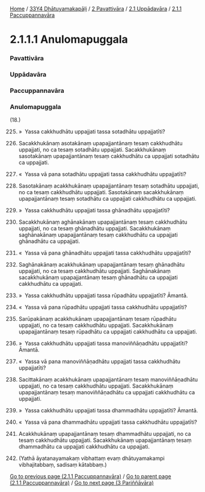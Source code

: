 
[Home](/) / [33Y4 Dhātuyamakapāḷi](/tipitaka/33Y4.md) / [2 Pavattivāra](/tipitaka/33Y4/2.md) / [2.1 Uppādavāra](/tipitaka/33Y4/2/2.1.md) / [2.1.1 Paccuppannavāra](/tipitaka/33Y4/2/2.1/2.1.1.md)

# 2.1.1.1 Anulomapuggala

### Pavattivāra

### Uppādavāra

### Paccuppannavāra

### Anulomapuggala

(18.)

225. »  Yassa cakkhudhātu uppajjati tassa sotadhātu uppajjatīti?

226. Sacakkhukānaṃ asotakānaṃ upapajjantānaṃ tesaṃ cakkhudhātu uppajjati, no ca tesaṃ sotadhātu uppajjati. Sacakkhukānaṃ sasotakānaṃ upapajjantānaṃ tesaṃ cakkhudhātu ca uppajjati sotadhātu ca uppajjati.

227. «  Yassa vā pana sotadhātu uppajjati tassa cakkhudhātu uppajjatīti?

228. Sasotakānaṃ acakkhukānaṃ upapajjantānaṃ tesaṃ sotadhātu uppajjati, no ca tesaṃ cakkhudhātu uppajjati. Sasotakānaṃ sacakkhukānaṃ upapajjantānaṃ tesaṃ sotadhātu ca uppajjati cakkhudhātu ca uppajjati.

229. »  Yassa cakkhudhātu uppajjati tassa ghānadhātu uppajjatīti?

230. Sacakkhukānaṃ aghānakānaṃ upapajjantānaṃ tesaṃ cakkhudhātu uppajjati, no ca tesaṃ ghānadhātu uppajjati. Sacakkhukānaṃ saghānakānaṃ upapajjantānaṃ tesaṃ cakkhudhātu ca uppajjati ghānadhātu ca uppajjati.

231. «  Yassa vā pana ghānadhātu uppajjati tassa cakkhudhātu uppajjatīti?

232. Saghānakānaṃ acakkhukānaṃ upapajjantānaṃ tesaṃ ghānadhātu uppajjati, no ca tesaṃ cakkhudhātu uppajjati. Saghānakānaṃ sacakkhukānaṃ upapajjantānaṃ tesaṃ ghānadhātu ca uppajjati cakkhudhātu ca uppajjati.

233. »  Yassa cakkhudhātu uppajjati tassa rūpadhātu uppajjatīti? Āmantā.

234. «  Yassa vā pana rūpadhātu uppajjati tassa cakkhudhātu uppajjatīti?

235. Sarūpakānaṃ acakkhukānaṃ upapajjantānaṃ tesaṃ rūpadhātu uppajjati, no ca tesaṃ cakkhudhātu uppajjati. Sacakkhukānaṃ upapajjantānaṃ tesaṃ rūpadhātu ca uppajjati cakkhudhātu ca uppajjati.

236. »  Yassa cakkhudhātu uppajjati tassa manoviññāṇadhātu uppajjatīti? Āmantā.

237. «  Yassa vā pana manoviññāṇadhātu uppajjati tassa cakkhudhātu uppajjatīti?

238. Sacittakānaṃ acakkhukānaṃ upapajjantānaṃ tesaṃ manoviññāṇadhātu uppajjati, no ca tesaṃ cakkhudhātu uppajjati. Sacakkhukānaṃ upapajjantānaṃ tesaṃ manoviññāṇadhātu ca uppajjati cakkhudhātu ca uppajjati.

239. »  Yassa cakkhudhātu uppajjati tassa dhammadhātu uppajjatīti? Āmantā.

240. «  Yassa vā pana dhammadhātu uppajjati tassa cakkhudhātu uppajjatīti?

241. Acakkhukānaṃ upapajjantānaṃ tesaṃ dhammadhātu uppajjati, no ca tesaṃ cakkhudhātu uppajjati. Sacakkhukānaṃ upapajjantānaṃ tesaṃ dhammadhātu ca uppajjati cakkhudhātu ca uppajjati.

242. (Yathā āyatanayamakaṃ vibhattaṃ evaṃ dhātuyamakampi vibhajitabbaṃ, sadisaṃ kātabbaṃ.)

[Go to previous page (2.1.1 Paccuppannavāra)](/tipitaka/33Y4/2/2.1/2.1.1.md) / [Go to parent page (2.1.1 Paccuppannavāra)](/tipitaka/33Y4/2/2.1/2.1.1.md) / [Go to next page (3 Pariññāvāra)](/tipitaka/33Y4/3.md)


